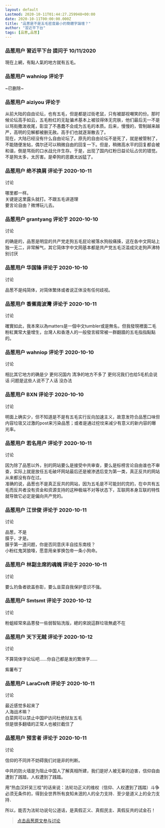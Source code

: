 ```yaml
---
layout: default
Lastmod: 2020-10-11T01:44:27.259948+00:00
date: 2020-10-11T00:00:00.000Z
title: "品蔥是不是五毛密度最小的簡體字論壇？"
author: "習近平下台"
tags: [品蔥,品葱]
---
```



### 品葱用户 **習近平下台** 提问于 10/11/2020
    
現在上網，有點人氣的地方就有五毛。
    
                

### 品葱用户 **wahniop** 评论于 
        
~已删除~
        
                

### 品葱用户 **aiziyou** 评论于 
        
从前大陆的自由论坛，也有五毛，但是都是过街老鼠，只有被鄙视嘲笑的份。那时候论坛高手如云，五毛粉红的无耻骗术基本上被驳得体无完肤，他们最后无一不是以骂街撒泼收尾，彰显了不愚蠢不会成为五毛的本质。后来，慢慢的，管制越来越严，高明的见解都被删无赦。高手们也就逐渐散去了。  
现在，大陆已经没有什么自由论坛了。原先的自由论坛不是死了，就是被管制了，不能随便发帖，偶尔还可以稍微自由的回复一下。但是，稍微高水平的回复都会被和谐，倒是骂街的口水战允许生存。于是，出现了国内红粉日益论坛占优的错觉。  
不是狗太多，太厉害。是牵狗的恶霸太凶猛了。
        
                

### 品葱用户 **绝不换肩** 评论于 2020-10-11
讨论

        
哪里都一样。  
关键是这里露头就打。不跟五毛讲道理  
要言论自由？微博玩儿去。
        
                

### 品葱用户 **grantyang** 评论于 2020-10-10
讨论

        
的确是的，品葱是明显的共产党走狗五毛屁论被落水狗般痛揍，这在各中文网站上独一无二，非常解气，其它简体字中文网基本都是共产党五毛泛滥成灾走狗声沸特别讨厌
        
                

### 品葱用户 **华国锋** 评论于 2020-10-10
讨论

        
品葱不是纯简体，对简体繁体或者说正体没有任何歧视。
        
                

### 品葱用户 **香蕉南波灣** 评论于 2020-10-11
讨论

        
確實如此，我本來以為matters是一個中文tumbler或是無名，但我發現裡面二毛粉紅異常大量增生，台灣人和香港人的一般發言經常被一群翻牆的五毛指指點點的。
        
                

### 品葱用户 **wahniop** 评论于 2020-10-10
讨论

        
相比其它地方的确是少 更何况国内 清净的地方不多了 更何况我们也给5毛机会说话 问题是这些人说不了人话 没办法
        
                

### 品葱用户 **BXN** 评论于 2020-10-10
讨论

        
明面上确实少，但不知道是不是有五毛实行反向加速主义，故意发符合品葱口味但内容垃圾又过激的post来污染品葱；或者是通过挖坟来减少有意义的新内容的曝光率。
        
                

### 品葱用户 **若名用户** 评论于 2020-10-11
讨论

        
因为除了品葱以外，别的网站要么是接受中共审查，要么是标榜言论自由谁也不审查，实际上就是放任五毛破坏网站最后还是被渗透后变为第一类，真正反共的网站从来都没有存在过。  
准确的说，品葱也不是真正反共的网站，因为五毛是不可能封的完的，在中共有五毛而反共者没有资金和资源支持的这种极端不对等状态下，互联网本身互联的特性就导致它必定是偏向共产党的。
        
                

### 品葱用户 **江世俊** 评论于 2020-10-11
讨论

        
品葱，不是  
膜乎，才是。  
膜乎第一道问题，你是否同意庆丰自挂东南枝？  
小粉红鬼哭狼嚎，愿意用亲爹换包帝一条小狗命。
        
                

### 品葱用户 **林副主席的魂魄** 评论于 2020-10-11
讨论

        
要么钓鱼者欲盖弥彰，要么韭菜自我保护意识不强。
        
                

### 品葱用户 **Smtsmt** 评论于 2020-10-12
讨论

        
粉蛆經常來品蔥發一些弱智貼洗版，總的來說這群垃圾無處不在
        
                

### 品葱用户 **天下无贼** 评论于 2020-10-12
讨论

        
不算简体字论坛吧……你自己都是发的繁体字……  
  
紫薯布丁
        
                

### 品葱用户 **LaraCroft** 评论于 2020-10-11
讨论

        
最近感觉多起来了  
人海战术嘛？  
白菜网可以禁止中国IP访问杜绝狱友五毛  
但是很多翻墙的正常人也被拦截住了
        
                

### 品葱用户 **预言者** 评论于 2020-10-11
讨论

        
信仰的不同并不妨碍我们对是非的判断。  
  
中共的防火墙是为阻止中国人了解真相所建，我们是好人被无辜的迫害，信仰自由遭到了践踏，人权遭到了践踏。  
  
用“热血汉奸吴三桂“的话来说：法轮功正义的维权（信仰、人权遭到了践踏）斗争必须无条件的，得到全世界所有良知未泯的人的全力支持．至少是道义上的全力支持．   
  
所以，能否为法轮功说句公道话，是真假正义、真假民主、真假反共的试金石！
        
                





> [点击品葱原文参与讨论](https://pincong.rocks/question/32037)


